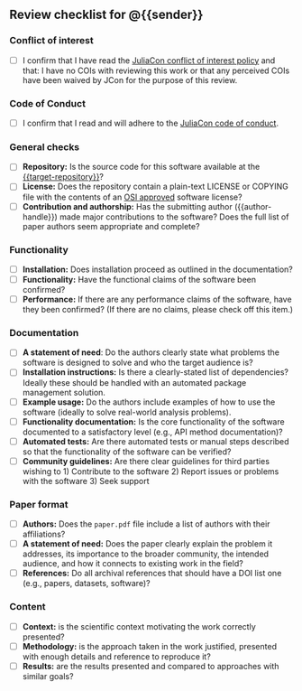 ## Review checklist for @{{sender}}

### Conflict of interest

- [ ] I confirm that I have read the [JuliaCon conflict of interest policy](https://juliacon.github.io/proceedings-guide/reviewer/#conflict_of_interest) and that: I have no COIs with reviewing this work or that any perceived COIs have been waived by JCon for the purpose of this review.

### Code of Conduct

- [ ] I confirm that I read and will adhere to the [JuliaCon code of conduct](https://juliacon.github.io/proceedings-guide/reviewer/#code_of_conduct).

### General checks

- [ ] **Repository:** Is the source code for this software available at the [{{target-repository}}]({{target-repository}})?
- [ ] **License:** Does the repository contain a plain-text LICENSE or COPYING file with the contents of an [OSI approved](https://opensource.org/licenses/alphabetical) software license?
- [ ] **Contribution and authorship:** Has the submitting author ({{author-handle}}) made major contributions to the software? Does the full list of paper authors seem appropriate and complete?

### Functionality

- [ ] **Installation:** Does installation proceed as outlined in the documentation?
- [ ] **Functionality:** Have the functional claims of the software been confirmed?
- [ ] **Performance:** If there are any performance claims of the software, have they been confirmed? (If there are no claims, please check off this item.)

### Documentation

- [ ] **A statement of need**: Do the authors clearly state what problems the software is designed to solve and who the target audience is?
- [ ] **Installation instructions:** Is there a clearly-stated list of dependencies? Ideally these should be handled with an automated package management solution.
- [ ] **Example usage:** Do the authors include examples of how to use the software (ideally to solve real-world analysis problems).
- [ ] **Functionality documentation:** Is the core functionality of the software documented to a satisfactory level (e.g., API method documentation)?
- [ ] **Automated tests:** Are there automated tests or manual steps described so that the functionality of the software can be verified?
- [ ] **Community guidelines:** Are there clear guidelines for third parties wishing to 1) Contribute to the software 2) Report issues or problems with the software 3) Seek support

### Paper format

- [ ] **Authors:** Does the `paper.pdf` file include a list of authors with their affiliations?
- [ ] **A statement of need:** Does the paper clearly explain the problem it addresses, its importance to the broader community, the intended audience, and how it connects to existing work in the field?
- [ ] **References:**  Do all archival references that should have a DOI list one (e.g., papers, datasets, software)?

### Content

- [ ] **Context:** is the scientific context motivating the work correctly presented?
- [ ] **Methodology:** is the approach taken in the work justified, presented with enough details and reference to reproduce it?
- [ ] **Results:** are the results presented and compared to approaches with similar goals?
